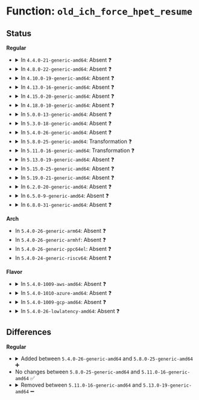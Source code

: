 # Function: <code>old_ich_force_hpet_resume</code>

## Status
<b>Regular</b>
<ul>
<li>
<details>
<summary>In <code>4.4.0-21-generic-amd64</code>: Absent ❓</summary>

```json
{
  "name": "old_ich_force_hpet_resume",
  "collision_type": "Unique Static",
  "inline_type": "Full",
  "funcs": [
    {
      "addr": 18446744071579064880,
      "name": "old_ich_force_hpet_resume",
      "external": false,
      "loc": "arch/x86/kernel/quirks.c:184",
      "file": "arch/x86/kernel/quirks.c",
      "inline": "not declared, inlined",
      "caller_inline": [
        "arch/x86/kernel/quirks.c:force_hpet_resume"
      ],
      "caller_func": []
    }
  ],
  "symbols": []
}
```
</details>
</li>
<li>
<details>
<summary>In <code>4.8.0-22-generic-amd64</code>: Absent ❓</summary>

```json
{
  "name": "old_ich_force_hpet_resume",
  "collision_type": "Unique Static",
  "inline_type": "Full",
  "funcs": [
    {
      "addr": 18446744071579061280,
      "name": "old_ich_force_hpet_resume",
      "external": false,
      "loc": "arch/x86/kernel/quirks.c:184",
      "file": "arch/x86/kernel/quirks.c",
      "inline": "not declared, inlined",
      "caller_inline": [
        "arch/x86/kernel/quirks.c:force_hpet_resume"
      ],
      "caller_func": []
    }
  ],
  "symbols": []
}
```
</details>
</li>
<li>
<details>
<summary>In <code>4.10.0-19-generic-amd64</code>: Absent ❓</summary>

```json
{
  "name": "old_ich_force_hpet_resume",
  "collision_type": "Unique Static",
  "inline_type": "Full",
  "funcs": [
    {
      "addr": 18446744071579060528,
      "name": "old_ich_force_hpet_resume",
      "external": false,
      "loc": "arch/x86/kernel/quirks.c:184",
      "file": "arch/x86/kernel/quirks.c",
      "inline": "not declared, inlined",
      "caller_inline": [
        "arch/x86/kernel/quirks.c:force_hpet_resume"
      ],
      "caller_func": []
    }
  ],
  "symbols": []
}
```
</details>
</li>
<li>
<details>
<summary>In <code>4.13.0-16-generic-amd64</code>: Absent ❓</summary>

```json
{
  "name": "old_ich_force_hpet_resume",
  "collision_type": "Unique Static",
  "inline_type": "Full",
  "funcs": [
    {
      "addr": 18446744071579052425,
      "name": "old_ich_force_hpet_resume",
      "external": false,
      "loc": "arch/x86/kernel/quirks.c:184",
      "file": "arch/x86/kernel/quirks.c",
      "inline": "not declared, inlined",
      "caller_inline": [
        "arch/x86/kernel/quirks.c:force_hpet_resume"
      ],
      "caller_func": []
    }
  ],
  "symbols": []
}
```
</details>
</li>
<li>
<details>
<summary>In <code>4.15.0-20-generic-amd64</code>: Absent ❓</summary>

```json
{
  "name": "old_ich_force_hpet_resume",
  "collision_type": "Unique Static",
  "inline_type": "Full",
  "funcs": [
    {
      "addr": 18446744071579061439,
      "name": "old_ich_force_hpet_resume",
      "external": false,
      "loc": "arch/x86/kernel/quirks.c:186",
      "file": "arch/x86/kernel/quirks.c",
      "inline": "not declared, inlined",
      "caller_inline": [
        "arch/x86/kernel/quirks.c:force_hpet_resume"
      ],
      "caller_func": []
    }
  ],
  "symbols": []
}
```
</details>
</li>
<li>
<details>
<summary>In <code>4.18.0-10-generic-amd64</code>: Absent ❓</summary>

```json
{
  "name": "old_ich_force_hpet_resume",
  "collision_type": "Unique Static",
  "inline_type": "Full",
  "funcs": [
    {
      "addr": 18446744071579065839,
      "name": "old_ich_force_hpet_resume",
      "external": false,
      "loc": "arch/x86/kernel/quirks.c:186",
      "file": "arch/x86/kernel/quirks.c",
      "inline": "not declared, inlined",
      "caller_inline": [
        "arch/x86/kernel/quirks.c:force_hpet_resume"
      ],
      "caller_func": []
    }
  ],
  "symbols": []
}
```
</details>
</li>
<li>
<details>
<summary>In <code>5.0.0-13-generic-amd64</code>: Absent ❓</summary>

```json
{
  "name": "old_ich_force_hpet_resume",
  "collision_type": "Unique Static",
  "inline_type": "Full",
  "funcs": [
    {
      "addr": 18446744071579070626,
      "name": "old_ich_force_hpet_resume",
      "external": false,
      "loc": "arch/x86/kernel/quirks.c:187",
      "file": "arch/x86/kernel/quirks.c",
      "inline": "not declared, inlined",
      "caller_inline": [
        "arch/x86/kernel/quirks.c:force_hpet_resume"
      ],
      "caller_func": []
    }
  ],
  "symbols": []
}
```
</details>
</li>
<li>
<details>
<summary>In <code>5.3.0-18-generic-amd64</code>: Absent ❓</summary>

```json
{
  "name": "old_ich_force_hpet_resume",
  "collision_type": "Unique Static",
  "inline_type": "Full",
  "funcs": [
    {
      "addr": 18446744071579078723,
      "name": "old_ich_force_hpet_resume",
      "external": false,
      "loc": "arch/x86/kernel/quirks.c:187",
      "file": "arch/x86/kernel/quirks.c",
      "inline": "not declared, inlined",
      "caller_inline": [
        "arch/x86/kernel/quirks.c:force_hpet_resume"
      ],
      "caller_func": []
    }
  ],
  "symbols": []
}
```
</details>
</li>
<li>
<details>
<summary>In <code>5.4.0-26-generic-amd64</code>: Absent ❓</summary>

```json
{
  "name": "old_ich_force_hpet_resume",
  "collision_type": "Unique Static",
  "inline_type": "Full",
  "funcs": [
    {
      "addr": 18446744071579080723,
      "name": "old_ich_force_hpet_resume",
      "external": false,
      "loc": "arch/x86/kernel/quirks.c:185",
      "file": "arch/x86/kernel/quirks.c",
      "inline": "not declared, inlined",
      "caller_inline": [
        "arch/x86/kernel/quirks.c:force_hpet_resume"
      ],
      "caller_func": []
    }
  ],
  "symbols": []
}
```
</details>
</li>
<li>
<details>
<summary>In <code>5.8.0-25-generic-amd64</code>: Transformation ❓</summary>

```c
void old_ich_force_hpet_resume()
```

```json
{
  "name": "old_ich_force_hpet_resume",
  "collision_type": "Unique Static",
  "inline_type": "No",
  "funcs": [
    {
      "addr": 0,
      "name": "old_ich_force_hpet_resume",
      "external": false,
      "loc": "arch/x86/kernel/quirks.c:185",
      "file": "arch/x86/kernel/quirks.c",
      "inline": "seen, unknown",
      "caller_inline": [],
      "caller_func": [
        "arch/x86/kernel/quirks.c:force_hpet_resume"
      ]
    }
  ],
  "symbols": [
    {
      "addr": 18446744071579090576,
      "name": "old_ich_force_hpet_resume",
      "section": ".text",
      "bind": "STB_LOCAL",
      "size": 162
    },
    {
      "addr": 18446744071579092417,
      "name": "old_ich_force_hpet_resume.cold",
      "section": ".text",
      "bind": "STB_LOCAL",
      "size": 17
    }
  ]
}
```
</details>
</li>
<li>
<details>
<summary>In <code>5.11.0-16-generic-amd64</code>: Transformation ❓</summary>

```c
void old_ich_force_hpet_resume()
```

```json
{
  "name": "old_ich_force_hpet_resume",
  "collision_type": "Unique Static",
  "inline_type": "No",
  "funcs": [
    {
      "addr": 0,
      "name": "old_ich_force_hpet_resume",
      "external": false,
      "loc": "arch/x86/kernel/quirks.c:186",
      "file": "arch/x86/kernel/quirks.c",
      "inline": "seen, unknown",
      "caller_inline": [],
      "caller_func": [
        "arch/x86/kernel/quirks.c:force_hpet_resume"
      ]
    }
  ],
  "symbols": [
    {
      "addr": 18446744071579092480,
      "name": "old_ich_force_hpet_resume",
      "section": ".text",
      "bind": "STB_LOCAL",
      "size": 162
    },
    {
      "addr": 18446744071591247255,
      "name": "old_ich_force_hpet_resume.cold",
      "section": ".text",
      "bind": "STB_LOCAL",
      "size": 17
    }
  ]
}
```
</details>
</li>
<li>
<details>
<summary>In <code>5.13.0-19-generic-amd64</code>: Absent ❓</summary>

```json
{
  "name": "old_ich_force_hpet_resume",
  "collision_type": "Unique Static",
  "inline_type": "Full",
  "funcs": [
    {
      "addr": 18446744071579100131,
      "name": "old_ich_force_hpet_resume",
      "external": false,
      "loc": "arch/x86/kernel/quirks.c:186",
      "file": "arch/x86/kernel/quirks.c",
      "inline": "not declared, inlined",
      "caller_inline": [
        "arch/x86/kernel/quirks.c:force_hpet_resume"
      ],
      "caller_func": []
    }
  ],
  "symbols": []
}
```
</details>
</li>
<li>
<details>
<summary>In <code>5.15.0-25-generic-amd64</code>: Absent ❓</summary>

```json
{
  "name": "old_ich_force_hpet_resume",
  "collision_type": "Unique Static",
  "inline_type": "Full",
  "funcs": [
    {
      "addr": 18446744071579123891,
      "name": "old_ich_force_hpet_resume",
      "external": false,
      "loc": "arch/x86/kernel/quirks.c:186",
      "file": "arch/x86/kernel/quirks.c",
      "inline": "not declared, inlined",
      "caller_inline": [
        "arch/x86/kernel/quirks.c:force_hpet_resume"
      ],
      "caller_func": []
    }
  ],
  "symbols": []
}
```
</details>
</li>
<li>
<details>
<summary>In <code>5.19.0-21-generic-amd64</code>: Absent ❓</summary>

```json
{
  "name": "old_ich_force_hpet_resume",
  "collision_type": "Unique Static",
  "inline_type": "Full",
  "funcs": [
    {
      "addr": 18446744071579157093,
      "name": "old_ich_force_hpet_resume",
      "external": false,
      "loc": "arch/x86/kernel/quirks.c:186",
      "file": "arch/x86/kernel/quirks.c",
      "inline": "not declared, inlined",
      "caller_inline": [
        "arch/x86/kernel/quirks.c:force_hpet_resume"
      ],
      "caller_func": []
    }
  ],
  "symbols": []
}
```
</details>
</li>
<li>
<details>
<summary>In <code>6.2.0-20-generic-amd64</code>: Absent ❓</summary>

```json
{
  "name": "old_ich_force_hpet_resume",
  "collision_type": "Unique Static",
  "inline_type": "Full",
  "funcs": [
    {
      "addr": 18446744071579206564,
      "name": "old_ich_force_hpet_resume",
      "external": false,
      "loc": "arch/x86/kernel/quirks.c:186",
      "file": "arch/x86/kernel/quirks.c",
      "inline": "not declared, inlined",
      "caller_inline": [
        "arch/x86/kernel/quirks.c:force_hpet_resume"
      ],
      "caller_func": []
    }
  ],
  "symbols": []
}
```
</details>
</li>
<li>
<details>
<summary>In <code>6.5.0-9-generic-amd64</code>: Absent ❓</summary>

```json
{
  "name": "old_ich_force_hpet_resume",
  "collision_type": "Unique Static",
  "inline_type": "Full",
  "funcs": [
    {
      "addr": 18446744071579210944,
      "name": "old_ich_force_hpet_resume",
      "external": false,
      "loc": "arch/x86/kernel/quirks.c:186",
      "file": "arch/x86/kernel/quirks.c",
      "inline": "not declared, inlined",
      "caller_inline": [
        "arch/x86/kernel/quirks.c:force_hpet_resume"
      ],
      "caller_func": []
    }
  ],
  "symbols": []
}
```
</details>
</li>
<li>
<details>
<summary>In <code>6.8.0-31-generic-amd64</code>: Absent ❓</summary>

```json
{
  "name": "old_ich_force_hpet_resume",
  "collision_type": "Unique Static",
  "inline_type": "Full",
  "funcs": [
    {
      "addr": 18446744071579240160,
      "name": "old_ich_force_hpet_resume",
      "external": false,
      "loc": "arch/x86/kernel/quirks.c:186",
      "file": "arch/x86/kernel/quirks.c",
      "inline": "not declared, inlined",
      "caller_inline": [
        "arch/x86/kernel/quirks.c:force_hpet_resume"
      ],
      "caller_func": []
    }
  ],
  "symbols": []
}
```
</details>
</li>
</ul>
<b>Arch</b>
<ul>
<li>
In <code>5.4.0-26-generic-arm64</code>: Absent ❓
</li>
<li>
In <code>5.4.0-26-generic-armhf</code>: Absent ❓
</li>
<li>
In <code>5.4.0-26-generic-ppc64el</code>: Absent ❓
</li>
<li>
In <code>5.4.0-24-generic-riscv64</code>: Absent ❓
</li>
</ul>
<b>Flavor</b>
<ul>
<li>
<details>
<summary>In <code>5.4.0-1009-aws-amd64</code>: Absent ❓</summary>

```json
{
  "name": "old_ich_force_hpet_resume",
  "collision_type": "Unique Static",
  "inline_type": "Full",
  "funcs": [
    {
      "addr": 18446744071579081075,
      "name": "old_ich_force_hpet_resume",
      "external": false,
      "loc": "arch/x86/kernel/quirks.c:185",
      "file": "arch/x86/kernel/quirks.c",
      "inline": "not declared, inlined",
      "caller_inline": [
        "arch/x86/kernel/quirks.c:force_hpet_resume"
      ],
      "caller_func": []
    }
  ],
  "symbols": []
}
```
</details>
</li>
<li>
<details>
<summary>In <code>5.4.0-1010-azure-amd64</code>: Absent ❓</summary>

```json
{
  "name": "old_ich_force_hpet_resume",
  "collision_type": "Unique Static",
  "inline_type": "Full",
  "funcs": [
    {
      "addr": 18446744071579013763,
      "name": "old_ich_force_hpet_resume",
      "external": false,
      "loc": "arch/x86/kernel/quirks.c:185",
      "file": "arch/x86/kernel/quirks.c",
      "inline": "not declared, inlined",
      "caller_inline": [
        "arch/x86/kernel/quirks.c:force_hpet_resume"
      ],
      "caller_func": []
    }
  ],
  "symbols": []
}
```
</details>
</li>
<li>
<details>
<summary>In <code>5.4.0-1009-gcp-amd64</code>: Absent ❓</summary>

```json
{
  "name": "old_ich_force_hpet_resume",
  "collision_type": "Unique Static",
  "inline_type": "Full",
  "funcs": [
    {
      "addr": 18446744071579080659,
      "name": "old_ich_force_hpet_resume",
      "external": false,
      "loc": "arch/x86/kernel/quirks.c:185",
      "file": "arch/x86/kernel/quirks.c",
      "inline": "not declared, inlined",
      "caller_inline": [
        "arch/x86/kernel/quirks.c:force_hpet_resume"
      ],
      "caller_func": []
    }
  ],
  "symbols": []
}
```
</details>
</li>
<li>
<details>
<summary>In <code>5.4.0-26-lowlatency-amd64</code>: Absent ❓</summary>

```json
{
  "name": "old_ich_force_hpet_resume",
  "collision_type": "Unique Static",
  "inline_type": "Full",
  "funcs": [
    {
      "addr": 18446744071579084755,
      "name": "old_ich_force_hpet_resume",
      "external": false,
      "loc": "arch/x86/kernel/quirks.c:185",
      "file": "arch/x86/kernel/quirks.c",
      "inline": "not declared, inlined",
      "caller_inline": [
        "arch/x86/kernel/quirks.c:force_hpet_resume"
      ],
      "caller_func": []
    }
  ],
  "symbols": []
}
```
</details>
</li>
</ul>

## Differences
<b>Regular</b>
<ul>
<li>
<details>
<summary>Added between <code>5.4.0-26-generic-amd64</code> and <code>5.8.0-25-generic-amd64</code> ➕</summary>

```c
void old_ich_force_hpet_resume()
```
</details>
</li>
<li>
No changes between <code>5.8.0-25-generic-amd64</code> and <code>5.11.0-16-generic-amd64</code> ✅
</li>
<li>
<details>
<summary>Removed between <code>5.11.0-16-generic-amd64</code> and <code>5.13.0-19-generic-amd64</code> ➖</summary>

```c
void old_ich_force_hpet_resume()
```
</details>
</li>
</ul>
